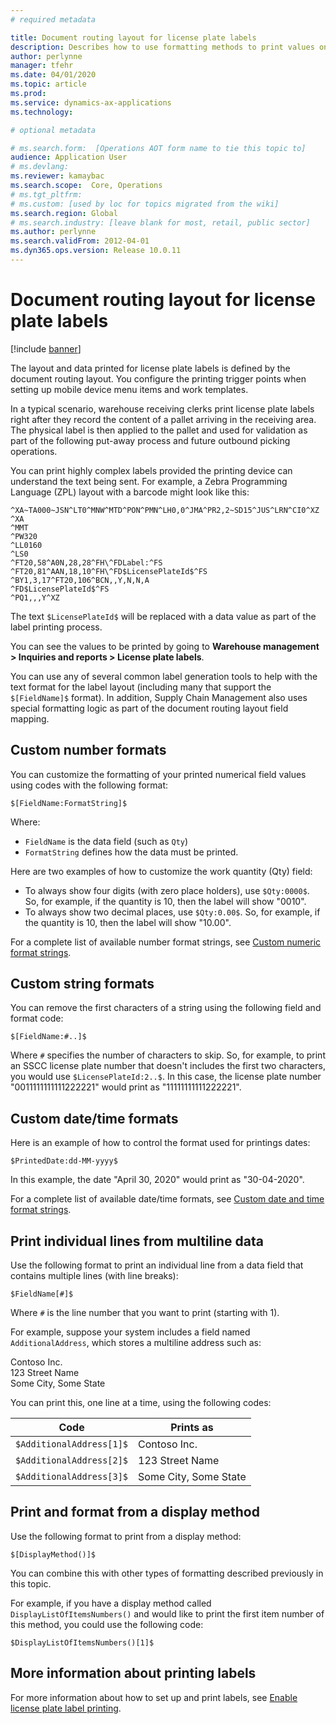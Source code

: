 ```yaml
---
# required metadata

title: Document routing layout for license plate labels
description: Describes how to use formatting methods to print values on labels.
author: perlynne
manager: tfehr
ms.date: 04/01/2020
ms.topic: article
ms.prod: 
ms.service: dynamics-ax-applications
ms.technology: 

# optional metadata

# ms.search.form:  [Operations AOT form name to tie this topic to]
audience: Application User
# ms.devlang: 
ms.reviewer: kamaybac
ms.search.scope:  Core, Operations
# ms.tgt_pltfrm: 
# ms.custom: [used by loc for topics migrated from the wiki]
ms.search.region: Global
# ms.search.industry: [leave blank for most, retail, public sector]
ms.author: perlynne
ms.search.validFrom: 2012-04-01
ms.dyn365.ops.version: Release 10.0.11
---
```


# Document routing layout for license plate labels

[!include [banner](../includes/banner.md)]

The layout and data printed for license plate labels is defined by the document routing layout. You configure the printing trigger points when setting up mobile device menu items and work templates.

In a typical scenario, warehouse receiving clerks print license plate labels right after they record the content of a pallet arriving in the receiving area. The physical label is then applied to the pallet and used for validation as part of the following put-away process and future outbound picking operations.

You can print highly complex labels provided the printing device can understand the text being sent. For example, a Zebra Programming Language (ZPL) layout with a barcode might look like this:

```dos
^XA~TA000~JSN^LT0^MNW^MTD^PON^PMN^LH0,0^JMA^PR2,2~SD15^JUS^LRN^CI0^XZ
^XA
^MMT
^PW320
^LL0160
^LS0
^FT20,58^A0N,28,28^FH\^FDLabel:^FS
^FT20,81^AAN,18,10^FH\^FD$LicensePlateId$^FS
^BY1,3,17^FT20,106^BCN,,Y,N,N,A
^FD$LicensePlateId$^FS
^PQ1,,,Y^XZ
```

The text `$LicensePlateId$` will be replaced with a data value as part of the label printing process.

You can see the values to be printed by going to **Warehouse management \> Inquiries and reports \> License plate labels**.

You can use any of several common label generation tools to help with the text format for the label layout (including many that support the `$[FieldName]$` format). In addition, Supply Chain Management also uses special formatting logic as part of the document routing layout field mapping.

## Custom number formats

You can customize the formatting of your printed numerical field values using codes with the following format:

```dos
$[FieldName:FormatString]$
```

Where:

- `FieldName` is the data field (such as `Qty`)
- `FormatString` defines how the data must be printed.

Here are two examples of how to customize the work quantity (Qty) field:

- To always show four digits (with zero place holders), use `$Qty:0000$`. So, for example, if the quantity is 10, then the label will show "0010".
- To always show two decimal places, use `$Qty:0.00$`.  So, for example, if the quantity is 10, then the label will show "10.00".

For a complete list of available number format strings, see [Custom numeric format strings](https://docs.microsoft.com/dotnet/standard/base-types/custom-numeric-format-strings).

## Custom string formats

You can remove the first characters of a string using the following field and format code:

```dos
$[FieldName:#..]$
```

Where `#` specifies the number of characters to skip. So, for example, to print an SSCC license plate number that doesn't includes the first two characters, you would use `$LicensePlateId:2..$`. In this case, the license plate number "0011111111111222221" would print as "11111111111222221".

## Custom date/time formats

Here is an example of how to control the format used for printings dates:

```dos
$PrintedDate:dd-MM-yyyy$
```

In this example, the date "April 30, 2020" would print as "30-04-2020".

For a complete list of available date/time formats, see [Custom date and time format strings](https://docs.microsoft.com/dotnet/standard/base-types/custom-date-and-time-format-strings).

## Print individual lines from multiline data

Use the following format to print an individual line from a data field that contains multiple lines (with line breaks):

```dos
$FieldName[#]$
```

Where `#` is the line number that you want to print (starting with 1).

For example, suppose your system includes a field named `AdditionalAddress`, which stores a multiline address such as:

Contoso Inc.  
123 Street Name  
Some City, Some State

You can print this, one line at a time, using the following codes:

| Code | Prints as |
| --- | --- |
| `$AdditionalAddress[1]$` | Contoso Inc. |
| `$AdditionalAddress[2]$` | 123 Street Name  |
| `$AdditionalAddress[3]$` | Some City, Some State |

## Print and format from a display method

Use the following format to print from a display method:

```dos
$[DisplayMethod()]$
```

You can combine this with other types of formatting described previously in this topic.

For example, if you have a display method called `DisplayListOfItemsNumbers()` and would like to print the first item number of this method, you could use the following code:

```dos
$DisplayListOfItemsNumbers()[1]$
```

## More information about printing labels

For more information about how to set up and print labels, see [Enable license plate label printing](tasks/license-plate-label-printing.md).

